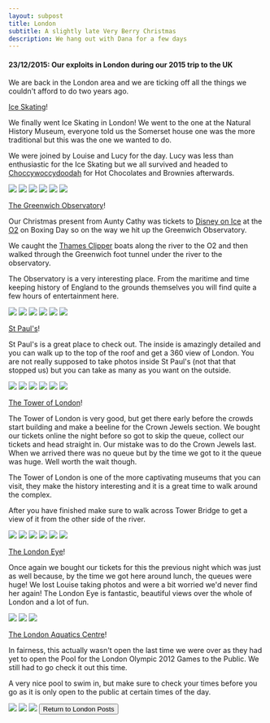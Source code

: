 ```yaml
---
layout: subpost
title: London
subtitle: A slightly late Very Berry Christmas
description: We hang out with Dana for a few days 
---
```


<h4>23/12/2015: Our exploits in London during our 2015 trip to the UK</h4>

We are back in the London area and we are ticking off all the things we couldn't afford to do two years ago.

<a target="_blank" href="http://www.nhm.ac.uk/visit/exhibitions/ice-rink.html">Ice Skating</a>!

We finally went Ice Skating in London! We went to the one at the Natural History Museum, everyone told us the Somerset house one was the more traditional but this was the one we wanted to do.

We were joined by Louise and Lucy for the day. Lucy was less than enthusiastic for the Ice Skating but we all survived and headed to <a target="_blank" href="https://www.choccywoccydoodah.com/">Choccywoccydoodah</a> for Hot Chocolates and Brownies afterwards.

<img src="https://adventuresofthetravellingtwins.com/Photos/2015-12-26-LondonChristmas2015/iceskate1.jpg" class="image1">
<img src="https://adventuresofthetravellingtwins.com/Photos/2015-12-26-LondonChristmas2015/iceskate2.jpg" class="image1">
<img src="https://adventuresofthetravellingtwins.com/Photos/2015-12-26-LondonChristmas2015/iceskate3.jpg" class="image1">
<img src="https://adventuresofthetravellingtwins.com/Photos/2015-12-26-LondonChristmas2015/iceskate4.jpg" class="image1">
<img src="https://adventuresofthetravellingtwins.com/Photos/2015-12-26-LondonChristmas2015/iceskate5.jpg" class="image1">
<img src="https://adventuresofthetravellingtwins.com/Photos/2015-12-26-LondonChristmas2015/iceskate6.jpg" class="image1">

<a target="_blank" href="https://www.rmg.co.uk/royal-observatory">The Greenwich Observatory</a>!

Our Christmas present from Aunty Cathy was tickets to <a target="_blank" href="https://www.disneyonice.com/nz/en-nz/100-years-of-magic">Disney on Ice</a> at the <a target="_blank" href="https://www.theo2.co.uk/">O2</a> on Boxing Day so on the way we hit up the Greenwich Observatory.

We caught the <a target="_blank" href="https://www.thamesclippers.com/route-time-table/prices">Thames Clipper</a> boats along the river to the O2 and then walked through the Greenwich foot tunnel under the river to the observatory.

The Observatory is a very interesting place. From the maritime and time keeping history of England to the grounds themselves you will find quite a few hours of entertainment here. 

<img src="https://adventuresofthetravellingtwins.com/Photos/2015-12-26-LondonChristmas2015/day11-min.JPG" class="image1">
<img src="https://adventuresofthetravellingtwins.com/Photos/2015-12-26-LondonChristmas2015/day12-min.JPG" class="image1">
<img src="https://adventuresofthetravellingtwins.com/Photos/2015-12-26-LondonChristmas2015/day13-min.JPG" class="image1">
<img src="https://adventuresofthetravellingtwins.com/Photos/2015-12-26-LondonChristmas2015/day14-min.JPG" class="image1">
<img src="https://adventuresofthetravellingtwins.com/Photos/2015-12-26-LondonChristmas2015/day15-min.JPG" class="image1">
<img src="https://adventuresofthetravellingtwins.com/Photos/2015-12-26-LondonChristmas2015/day16-min.JPG" class="image1">

<a target="_blank" href="https://www.stpauls.co.uk/">St Paul's</a>!

St Paul's is a great place to check out. The inside is amazingly detailed and you can walk up to the top of the roof and get a 360 view of London.
You are not really supposed to take photos inside St Paul's (not that that stopped us) but you can take as many as you want on the outside. 

<img src="https://adventuresofthetravellingtwins.com/Photos/2015-12-26-LondonChristmas2015/day21-min.JPG" class="image1">
<img src="https://adventuresofthetravellingtwins.com/Photos/2015-12-26-LondonChristmas2015/day22-min.JPG" class="image1">
<img src="https://adventuresofthetravellingtwins.com/Photos/2015-12-26-LondonChristmas2015/day23-min.JPG" class="image1">
<img src="https://adventuresofthetravellingtwins.com/Photos/2015-12-26-LondonChristmas2015/day24-min.JPG" class="image1">
<img src="https://adventuresofthetravellingtwins.com/Photos/2015-12-26-LondonChristmas2015/day25-min.JPG" class="image1">
<img src="https://adventuresofthetravellingtwins.com/Photos/2015-12-26-LondonChristmas2015/day26-min.JPG" class="image1">

<a target="_blank" href="https://www.hrp.org.uk/tower-of-london/">The Tower of London</a>!

The Tower of London is very good, but get there early before the crowds start building and make a beeline for the Crown Jewels section. 
We bought our tickets online the night before so got to skip the queue, collect our tickets and head straight in. Our mistake was to do the Crown Jewels last. When we arrived there was no queue but by the time we got to it the queue was huge. Well worth the wait though. 

The Tower of London is one of the more captivating museums that you can visit, they make the history interesting and it is a great time to walk around the complex. 

After you have finished make sure to walk across Tower Bridge to get a view of it from the other side of the river.

<img src="https://adventuresofthetravellingtwins.com/Photos/2015-12-26-LondonChristmas2015/day31-min.JPG" class="image1">
<img src="https://adventuresofthetravellingtwins.com/Photos/2015-12-26-LondonChristmas2015/day32-min.JPG" class="image1">
<img src="https://adventuresofthetravellingtwins.com/Photos/2015-12-26-LondonChristmas2015/tower1.jpg" class="image1">
<img src="https://adventuresofthetravellingtwins.com/Photos/2015-12-26-LondonChristmas2015/tower2.jpg" class="image1">
<img src="https://adventuresofthetravellingtwins.com/Photos/2015-12-26-LondonChristmas2015/tower3.jpg" class="image1">
<img src="https://adventuresofthetravellingtwins.com/Photos/2015-12-26-LondonChristmas2015/tower4.jpg" class="image1">

<a target="_blank" href="https://www.londoneye.com/">The London Eye</a>!

Once again we bought our tickets for this the previous night which was just as well because, by the time we got here around lunch, the queues were huge! We lost Louise taking photos and were a bit worried we'd never find her again!
The London Eye is fantastic, beautiful views over the whole of London and a lot of fun.

<img src="https://adventuresofthetravellingtwins.com/Photos/2015-12-26-LondonChristmas2015/day41-min.JPG" class="image1">
<img src="https://adventuresofthetravellingtwins.com/Photos/2015-12-26-LondonChristmas2015/day42-min.JPG" class="image1">
<img src="https://adventuresofthetravellingtwins.com/Photos/2015-12-26-LondonChristmas2015/day43-min.JPG" class="image1">

<a target="_blank" href="http://www.londonaquaticscentre.org/">The London Aquatics Centre</a>!

In fairness, this actually wasn't open the last time we were over as they had yet to open the Pool for the London Olympic 2012 Games to the Public. We still had to go check it out this time. 

A very nice pool to swim in, but make sure to check your times before you go as it is only open to the public at certain times of the day.

<img src="https://adventuresofthetravellingtwins.com/Photos/2015-12-26-LondonChristmas2015/day51-min.JPG" class="image1">
<img src="https://adventuresofthetravellingtwins.com/Photos/2015-12-26-LondonChristmas2015/day52-min.JPG" class="image1">
<img src="https://adventuresofthetravellingtwins.com/Photos/2015-12-26-LondonChristmas2015/day53-min.JPG" class="image1">

<input type="button" value="Return to London Posts" onclick="self.close()">
